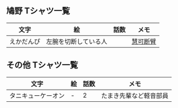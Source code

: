 ## 鳩野 Tシャツ一覧

|文字|絵|話数|メモ|
|--|--|--|--|
|えかだんぴ|左腕を切断している人||[慧可断臂](https://ja.wikipedia.org/wiki/%E6%85%A7%E5%8F%AF%E6%96%AD%E8%87%82%E5%9B%B3)|

## その他 Tシャツ一覧

|文字|絵|話数|メモ|
|--|--|--|--|
|タニキューケーオン|-|2|たまき先輩など軽音部員|
